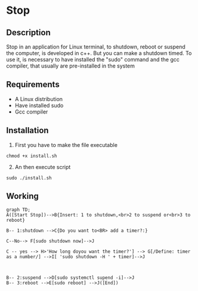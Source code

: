# Stop
## Description
Stop in an application for Linux terminal, to shutdown, reboot or suspend the computer, is developed in c++. But you can make a shutdown timed. To use it, is necessary to have installed the "sudo" command and the gcc compiler, that usually are pre-installed in the system 

## Requirements

- A Linux distribution
- Have installed sudo
- Gcc compiler

## Installation

1. First you have to make the file executable
```shell
chmod +x install.sh
```

2. An then execute script 
```shell
sudo ./install.sh
```
## Working
```mermaid
graph TD;
A([Start Stop])-->B{Insert: 1 to shutdown,<br>2 to suspend or<br>3 to reboot}

B-- 1:shutdown -->C{Do you want to<BR> add a timer?:}

C--No--> F[sudo shutdown now]-->J

C -- yes --> H>'How long doyou want the timer?'] --> G[/Define: timer as a number/] -->I[ 'sudo shutdown -H ' + timer]-->J



B-- 2:suspend -->D[sudo systemctl supend -i]-->J
B-- 3:reboot -->E[sudo reboot] -->J([End])


	
```

